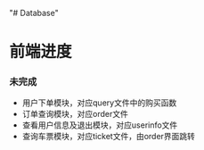 "# Database" 
# 前端进度
### 未完成
- 用户下单模块，对应query文件中的购买函数
- 订单查询模块，对应order文件
- 查看用户信息及退出模块，对应userinfo文件
- 查询车票模块，对应ticket文件，由order界面跳转